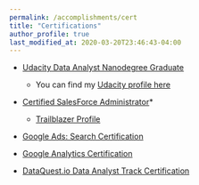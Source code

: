 ```yaml
---
permalink: /accomplishments/cert
title: "Certifications"
author_profile: true 
last_modified_at: 2020-03-20T23:46:43-04:00
---
```


* [Udacity Data Analyst Nanodegree Graduate](https://www.linkedin.com/in/raulm8/detail/treasury/education:435326074/?entityUrn=urn%3Ali%3Afs_treasuryMedia%3A(ACoAAA85XgIBMQXTj1tYicdwBKZpazH0_wtV3Oc%2C1505542379592))
  * You can find my [Udacity profile here](https://profiles.udacity.com/p/10468994565)

* [Certified SalesForce Administrator](http://certification.salesforce.com/verification?&fullname=Raul%20Maldonado)* 
  * [Trailblazer Profile](https://trailblazer.me/id/rmaldonado1)

* [Google Ads: Search Certification](https://drive.google.com/file/d/1nUt11SW61YbghJAAgEiT-e3ajZUh4YFG/view)

* [Google Analytics Certification](https://drive.google.com/file/d/1JJRcXOJhfB7_Fp5GaKLXXksxA3ZuJtzj/view)

* [DataQuest.io Data Analyst Track Certification](https://www.dataquest.io/view_cert/F75NEI950S092ONZABIP/)
